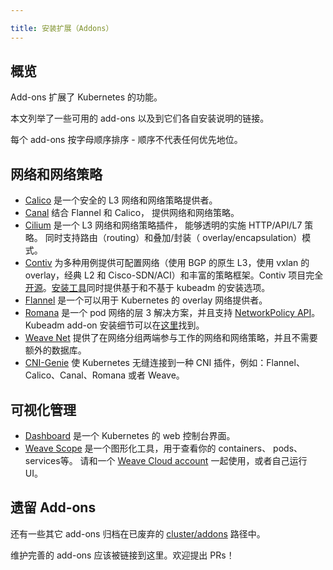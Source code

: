 ```yaml
---

title: 安装扩展（Addons）
---
```



## 概览


Add-ons 扩展了 Kubernetes 的功能。


本文列举了一些可用的 add-ons 以及到它们各自安装说明的链接。


每个 add-ons 按字母顺序排序 - 顺序不代表任何优先地位。


## 网络和网络策略


* [Calico](http://docs.projectcalico.org/latest/getting-started/kubernetes/installation/hosted/)  是一个安全的 L3 网络和网络策略提供者。
* [Canal](https://github.com/tigera/canal/tree/master/k8s-install)  结合 Flannel 和 Calico， 提供网络和网络策略。
* [Cilium](https://github.com/cilium/cilium) 是一个 L3 网络和网络策略插件， 能够透明的实施  HTTP/API/L7 策略。 同时支持路由（routing）和叠加/封装（ overlay/encapsulation）模式。
* [Contiv](http://contiv.github.io) 为多种用例提供可配置网络（使用 BGP 的原生 L3，使用 vxlan 的 overlay，经典 L2 和  Cisco-SDN/ACI）和丰富的策略框架。Contiv 项目完全[开源](http://github.com/contiv)。[安装工具](http://github.com/contiv/install)同时提供基于和不基于 kubeadm 的安装选项。
* [Flannel](https://github.com/coreos/flannel/blob/master/Documentation/kube-flannel.yml) 是一个可以用于 Kubernetes 的 overlay 网络提供者。
* [Romana](http://romana.io) 是一个 pod 网络的层 3 解决方案，并且支持  [NetworkPolicy API](/docs/concepts/services-networking/network-policies/)。Kubeadm add-on 安装细节可以在[这里](https://github.com/romana/romana/tree/master/containerize)找到。
* [Weave Net](https://www.weave.works/docs/net/latest/kube-addon/)  提供了在网络分组两端参与工作的网络和网络策略，并且不需要额外的数据库。
* [CNI-Genie](https://github.com/Huawei-PaaS/CNI-Genie)  使 Kubernetes 无缝连接到一种 CNI 插件，例如：Flannel、Calico、Canal、Romana 或者 Weave。


## 可视化管理


* [Dashboard](https://github.com/kubernetes/dashboard#kubernetes-dashboard) 是一个 Kubernetes 的 web 控制台界面。
* [Weave Scope](https://www.weave.works/documentation/scope-latest-installing/#k8s) 是一个图形化工具，用于查看你的 containers、 pods、services等。 请和一个  [Weave Cloud account](https://cloud.weave.works/) 一起使用，或者自己运行 UI。


## 遗留 Add-ons


还有一些其它 add-ons 归档在已废弃的  [cluster/addons](https://git.k8s.io/kubernetes/cluster/addons) 路径中。


维护完善的 add-ons 应该被链接到这里。欢迎提出 PRs！
